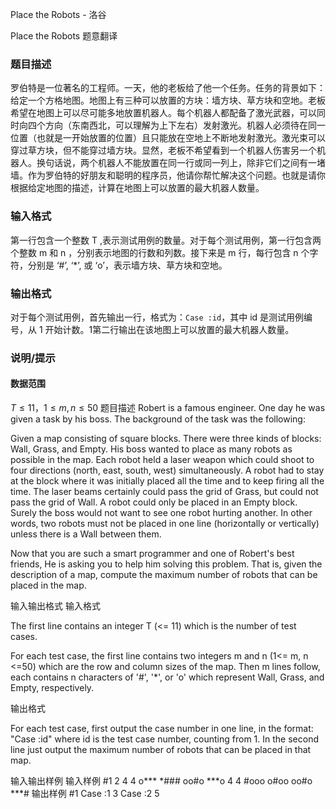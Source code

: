



Place the Robots - 洛谷














Place the Robots
题意翻译
### 题目描述

罗伯特是一位著名的工程师。一天，他的老板给了他一个任务。任务的背景如下：给定一个方格地图。地图上有三种可以放置的方块：墙方块、草方块和空地。老板希望在地图上可以尽可能多地放置机器人。每个机器人都配备了激光武器，可以同时向四个方向（东南西北，可以理解为上下左右）发射激光。机器人必须待在同一位置（也就是一开始放置的位置）且只能放在空地上不断地发射激光。激光束可以穿过草方块，但不能穿过墙方块。显然，老板不希望看到一个机器人伤害另一个机器人。换句话说，两个机器人不能放置在同一行或同一列上，除非它们之间有一堵墙。作为罗伯特的好朋友和聪明的程序员，他请你帮忙解决这个问题。也就是请你根据给定地图的描述，计算在地图上可以放置的最大机器人数量。

### 输入格式

 第一行包含一个整数 T ,表示测试用例的数量。对于每个测试用例，第一行包含两个整数 m 和 n ，分别表示地图的行数和列数。接下来是 m 行，每行包含 n 个字符，分别是 ‘#’, ‘*’, 或 ‘o’，表示墙方块、草方块和空地。
 
### 输出格式
 
 对于每个测试用例，首先输出一行，格式为：```Case :id```，其中 id 是测试用例编号，从 1 开始计数。1第二行输出在该地图上可以放置的最大机器人数量。
 
### 说明/提示

#### 数据范围
 
$T \leq 11$，$1 \leq m , n \leq 50$
题目描述
Robert is a famous engineer. One day he was given a task by his boss. The background of the task was the following:

Given a map consisting of square blocks. There were three kinds of blocks: Wall, Grass, and Empty. His boss wanted to place as many robots as possible in the map. Each robot held a laser weapon which could shoot to four directions (north, east, south, west) simultaneously. A robot had to stay at the block where it was initially placed all the time and to keep firing all the time. The laser beams certainly could pass the grid of Grass, but could not pass the grid of Wall. A robot could only be placed in an Empty block. Surely the boss would not want to see one robot hurting another. In other words, two robots must not be placed in one line (horizontally or vertically) unless there is a Wall between them.

Now that you are such a smart programmer and one of Robert's best friends, He is asking you to help him solving this problem. That is, given the description of a map, compute the maximum number of robots that can be placed in the map.

输入输出格式
输入格式

The first line contains an integer T (<= 11) which is the number of test cases.

For each test case, the first line contains two integers m and n (1<= m, n <=50) which are the row and column sizes of the map. Then m lines follow, each contains n characters of '#', '*', or 'o' which represent Wall, Grass, and Empty, respectively.

输出格式

For each test case, first output the case number in one line, in the format: "Case :id" where id is the test case number, counting from 1. In the second line just output the maximum number of robots that can be placed in that map.

输入输出样例
输入样例 #1
2
4 4
o*** 
*### 
oo#o 
***o 
4 4 
#ooo 
o#oo 
oo#o 
***#
输出样例 #1
Case :1 
3
Case :2 
5






